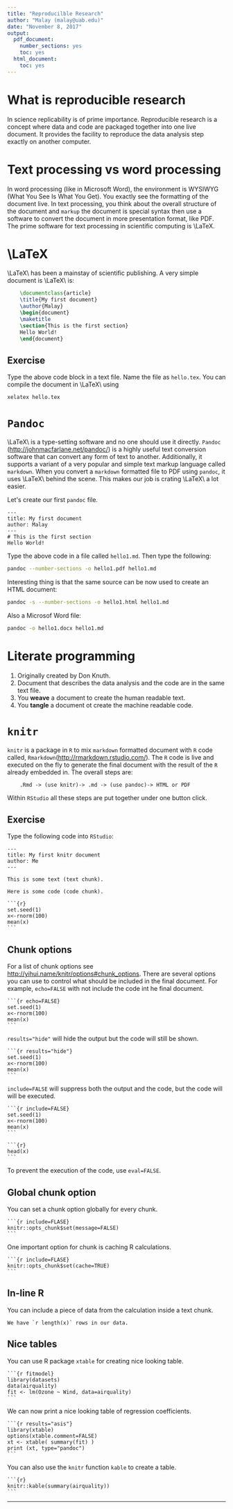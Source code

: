 ```yaml
---
title: "Reproducilble Research"
author: "Malay (malay@uab.edu)"
date: "November 8, 2017"
output:
  pdf_document:
    number_sections: yes
    toc: yes
  html_document:
    toc: yes
---
```


# What is reproducible research

In science replicability is of prime importance. Reproducible research is a concept where data and code are packaged together into one live document. It provides the facility to reproduce the data analysis step exactly on another computer.

# Text processing vs word processing

In word processing (like in Microsoft Word), the environment is WYSIWYG (What You See Is What You Get). You exactly see the formatting of the document live. In text processing, you think about the overall structure of the document and `markup` the document is special syntax then use a software to convert the document in more presentation format, like PDF. The prime software for text processing in scientific computing is \LaTeX.


# \LaTeX

\LaTeX\ has been a mainstay of scientific publishing. A very simple document is \LaTeX\ is:

```latex
    \documentclass{article}
    \title{My first document}
    \author{Malay}
    \begin{document}
    \maketitle
    \section{This is the first section}
    Hello World!
    \end{document}
```

## Exercise
Type the above code block in a text file. Name the file as `hello.tex`. You can compile the document in \LaTeX\ using

```bash
xelatex hello.tex
```

# `Pandoc`
\LaTeX\ is a type-setting software and no one should use it directly. `Pandoc` (<http://johnmacfarlane.net/pandoc/>) is a highly useful text conversion software that can convert any form of text to another. Additionally, it supports a variant of a very popular and simple text markup language called `markdown`. When you convert a `markdown` formatted file to PDF using `pandoc`, it uses \LaTeX\ behind the scene. This makes our job is crating \LaTeX\ a lot easier.

Let's create our first `pandoc` file.

```{.markdown}
---
title: My first document
author: Malay
---
# This is the first section
Hello World!
```
Type the above code in a file called `hello1.md`. Then type the following:


```bash
pandoc --number-sections -o hello1.pdf hello1.md
```
Interesting thing is that the same source can be now used to create an HTML document:


```bash
pandoc -s --number-sections -o hello1.html hello1.md
```
Also a Microsof Word file:


```bash
pandoc -o hello1.docx hello1.md
```

# Literate programming

1. Originally created by Don Knuth.
2. Document that describes the data analysis and the code are in the same text file.
3. You **weave** a document to create the human readable text.
4. You **tangle** a document ot create the machine readable code.

# `knitr`
`knitr` is a package in `R` to mix `markdown` formatted document with `R` code called, `Rmarkdown`(<http://rmarkdown.rstudio.com/>). The `R` code is live and executed on the fly to generate the final document with the result of the `R` already embedded in. The overall steps are:

```
	.Rmd -> (use knitr)-> .md -> (use pandoc)-> HTML or PDF
```
Within `RStudio` all these steps are put together under one button click.

## Exercise

Type the following code into `RStudio`:


    ---
    title: My first knitr document
    author: Me
    ---

    This is some text (text chunk).

    Here is some code (code chunk).

    ```{r}
    set.seed(1)
    x<-rnorm(100)
    mean(x)
    ```

## Chunk options

For a list of chunk options see <http://yihui.name/knitr/options#chunk_options>. There are several options you can use to control what should be included in the final document. For example, `echo=FALSE` with not include the code int he final document.

    ```{r echo=FALSE}
    set.seed(1)
    x<-rnorm(100)
    mean(x)
    ```

`results="hide"` will hide the output but the code will still be shown.

    ```{r results="hide"}
    set.seed(1)
    x<-rnorm(100)
    mean(x)
    ```

`include=FALSE` will suppress both the output and the code, but the code will will be executed.

    ```{r include=FALSE}
    set.seed(1)
    x<-rnorm(100)
    mean(x)
    ```

    ```{r}
    head(x)
    ```

To prevent the execution of the code, use `eval=FALSE`.

## Global chunk option

You can set a chunk option globally for every chunk.

    ```{r include=FLASE}
    knitr::opts_chunk$set(message=FALSE)
    ```

One important option for chunk is caching R calculations.

    ```{r include=FLASE}
    knitr::opts_chunk$set(cache=TRUE)
    ```

## In-line R

You can include a piece of data from the calculation inside a text chunk.

    We have `r length(x)` rows in our data.


## Nice tables

You can use R package `xtable` for creating nice looking table.

    ```{r fitmodel}
    library(datasets)
    data(airquality)
    fit <- lm(Ozone ~ Wind, data=airquality)
    ```
We can now print a nice looking table of regression coefficients.

    ```{r results="asis"}
    library(xtable)
    options(xtable.comment=FALSE)
    xt <- xtable( summary(fit) )
    print (xt, type="pandoc")
    ```

You can also use the `knitr` function `kable` to create a table.

    ```{r}
    knitr::kable(summary(airquality))
    ```

* * * *
